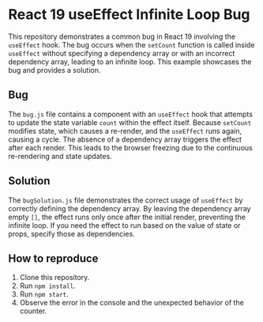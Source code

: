 # React 19 useEffect Infinite Loop Bug

This repository demonstrates a common bug in React 19 involving the `useEffect` hook.  The bug occurs when the `setCount` function is called inside `useEffect` without specifying a dependency array or with an incorrect dependency array, leading to an infinite loop.  This example showcases the bug and provides a solution.

## Bug

The `bug.js` file contains a component with an `useEffect` hook that attempts to update the state variable `count` within the effect itself.  Because `setCount` modifies state, which causes a re-render, and the `useEffect` runs again, causing a cycle. The absence of a dependency array triggers the effect after each render. This leads to the browser freezing due to the continuous re-rendering and state updates.

## Solution

The `bugSolution.js` file demonstrates the correct usage of `useEffect` by correctly defining the dependency array.  By leaving the dependency array empty `[]`, the effect runs only once after the initial render, preventing the infinite loop.  If you need the effect to run based on the value of state or props, specify those as dependencies.

## How to reproduce

1. Clone this repository.
2. Run `npm install`.
3. Run `npm start`.
4. Observe the error in the console and the unexpected behavior of the counter.